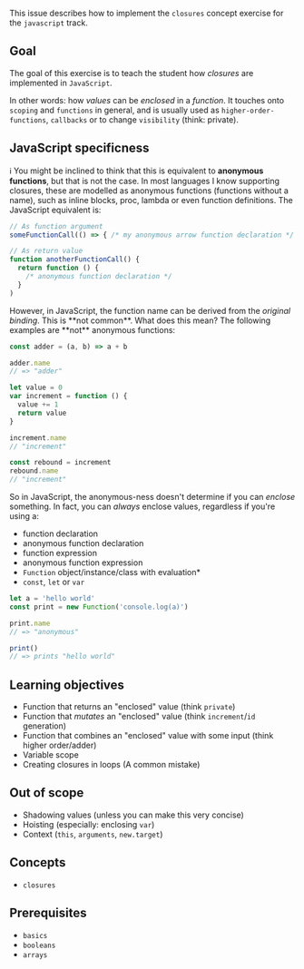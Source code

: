 This issue describes how to implement the `closures` concept exercise for the `javascript` track.

## Goal

The goal of this exercise is to teach the student how _closures_ are implemented in `JavaScript`.

In other words: how _values_ can be _enclosed_ in a _function_. It touches onto `scoping` and `functions` in general, and is usually used as `higher-order-functions`, `callbacks` or to change `visibility` (think: private).

## JavaScript specificness

ℹ You might be inclined to think that this is equivalent to **anonymous functions**, but that is not the case. In most languages I know supporting closures, these are modelled as anonymous functions (functions without a name), such as inline blocks, proc, lambda or even function definitions. The JavaScript equivalent is:

```javascript
// As function argument
someFunctionCall(() => { /* my anonymous arrow function declaration */ })

// As return value
function anotherFunctionCall() {
  return function () {
    /* anonymous function declaration */
  }
)
```

However, in JavaScript, the function name can be derived from the _original binding_. This is **not common\*\*. What does this mean? The following examples are **not\*\* anonymous functions:

```javascript
const adder = (a, b) => a + b

adder.name
// => "adder"

let value = 0
var increment = function () {
  value += 1
  return value
}

increment.name
// "increment"

const rebound = increment
rebound.name
// "increment"
```

So in JavaScript, the anonymous-ness doesn't determine if you can _enclose_ something. In fact, you can _always_ enclose values, regardless if you're using a:

- function declaration
- anonymous function declaration
- function expression
- anonymous function expression
- `Function` object/instance/class with evaluation\*
- `const`, `let` or `var`

```javascript
let a = 'hello world'
const print = new Function('console.log(a)')

print.name
// => "anonymous"

print()
// => prints "hello world"
```

## Learning objectives

- Function that returns an "enclosed" value (think `private`)
- Function that _mutates_ an "enclosed" value (think `increment`/`id` generation)
- Function that combines an "enclosed" value with some input (think higher order/adder)
- Variable scope
- Creating closures in loops (A common mistake)

## Out of scope

- Shadowing values (unless you can make this very concise)
- Hoisting (especially: enclosing `var`)
- Context (`this`, `arguments`, `new.target`)

## Concepts

- `closures`

## Prerequisites

- `basics`
- `booleans`
- `arrays`
